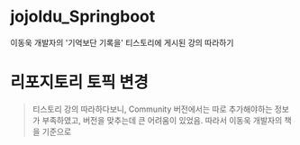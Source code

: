 # jojoldu_Springboot
이동욱 개발자의 '기억보단 기록을' 티스토리에 게시된 강의 따라하기

# 리포지토리 토픽 변경

> 티스토리 강의 따라하다보니, Community 버전에서는 따로 추가해야하는 정보가 부족하였고, 버전을 맞추는데 큰 어려움이 있었음.
> 따라서 이동욱 개발자의 책을 기준으로 
